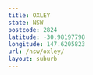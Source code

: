 ```yaml
---
title: OXLEY
state: NSW
postcode: 2824
latitude: -30.98197798
longitude: 147.6205823
url: /nsw/oxley/
layout: suburb
---
```

